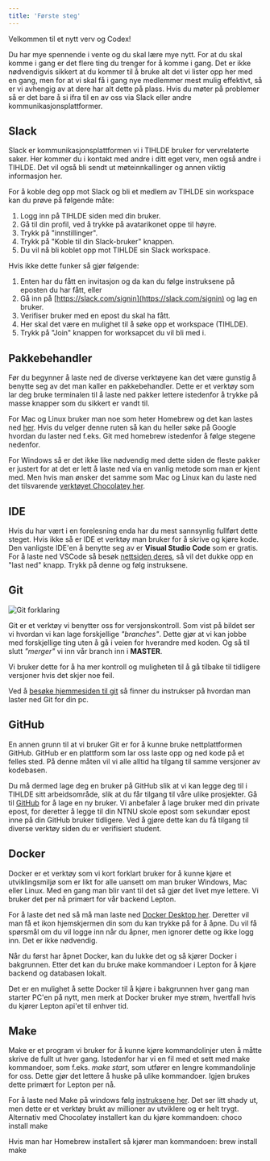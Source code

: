 ```yaml
---
title: 'Første steg'
---
```


Velkommen til et nytt verv og Codex!

Du har mye spennende i vente og du skal lære mye nytt. For at du skal komme i gang er det flere ting du trenger for å komme i gang. Det er ikke nødvendigvis sikkert at du kommer til å bruke alt det vi lister opp her med en gang, men for at vi skal få i gang nye medlemmer mest mulig effektivt, så er vi avhengig av at dere har alt dette på plass. Hvis du møter på problemer så er det bare å si ifra til en av oss via Slack eller andre kommunikasjonsplattformer.

## Slack
Slack er kommunikasjonsplattformen vi i TIHLDE bruker for vervrelaterte saker. Her kommer du i kontakt med andre i ditt eget verv, men også andre i TIHLDE. Det vil også bli sendt ut møteinnkallinger og annen viktig informasjon her.

For å koble deg opp mot Slack og bli et medlem av TIHLDE sin workspace kan du prøve på følgende måte:

1. Logg inn på TIHLDE siden med din bruker.
2. Gå til din profil, ved å trykke på avatarikonet oppe til høyre.
3. Trykk på "innstillinger".
4. Trykk på "Koble til din Slack-bruker" knappen.
5. Du vil nå bli koblet opp mot TIHLDE sin Slack workspace.

Hvis ikke dette funker så gjør følgende:

1. Enten har du fått en invitasjon og da kan du følge instruksene på eposten du har fått, eller
2. Gå inn på [https://slack.com/signin](https://slack.com/signin) og lag en bruker.
3. Verifiser bruker med en epost du skal ha fått.
4. Her skal det være en mulighet til å søke opp et workspace (TIHLDE).
5. Trykk på "Join" knappen for worksapcet du vil bli med i.

## Pakkebehandler
Før du begynner å laste ned de diverse verktøyene kan det være gunstig å benytte seg av det man kaller en pakkebehandler. Dette er et verktøy som lar deg bruke terminalen til å laste ned pakker lettere istedenfor å trykke på masse knapper som du sikkert er vandt til.

For Mac og Linux bruker man noe som heter Homebrew og det kan lastes ned [her](https://brew.sh/). Hvis du velger denne ruten så kan du heller søke på Google hvordan du laster ned f.eks. Git med homebrew istedenfor å følge stegene nedenfor.

For Windows så er det ikke like nødvendig med dette siden de fleste pakker er justert for at det er lett å laste ned via en vanlig metode som man er kjent med. Men hvis man ønsker det samme som Mac og Linux kan du laste ned det tilsvarende [verktøyet Chocolatey her](https://docs.chocolatey.org/en-us/choco/setup/).

## IDE
Hvis du har vært i en forelesning enda har du mest sannsynlig fullført dette steget. Hvis ikke så er IDE et verktøy man bruker for å skrive og kjøre kode. Den vanligste IDE'en å benytte seg av er **Visual Studio Code** som er gratis. For å laste ned VSCode så besøk [nettsiden deres](https://code.visualstudio.com/), så vil det dukke opp en "last ned" knapp. Trykk på denne og følg instruksene.

## Git
![Git forklaring](https://media.dev.to/cdn-cgi/image/width=1000,height=420,fit=cover,gravity=auto,format=auto/https%3A%2F%2Fdev-to-uploads.s3.amazonaws.com%2Fi%2Fmkumdyhyi1zbschhwgdy.png)

Git er et verktøy vi benytter oss for versjonskontroll. Som vist på bildet ser vi hvordan vi kan lage forskjellige *"branches"*. Dette gjør at vi kan jobbe med forskjellige ting uten å gå i veien for hverandre med koden. Og så til slutt *"merger"* vi inn vår branch inn i **MASTER**.

Vi bruker dette for å ha mer kontroll og muligheten til å gå tilbake til tidligere versjoner hvis det skjer noe feil.

Ved å [besøke hjemmesiden til git](https://git-scm.com/downloads) så finner du instrukser på hvordan man laster ned Git for din pc.

## GitHub
En annen grunn til at vi bruker Git er for å kunne bruke nettplattformen GitHub. GitHub er en plattform som lar oss laste opp og ned kode på et felles sted. På denne måten vil vi alle alltid ha tilgang til samme versjoner av kodebasen.

Du må dermed lage deg en bruker på GitHub slik at vi kan legge deg til i TIHLDE sitt arbeidsområde, slik at du får tilgang til våre ulike prosjekter. Gå til [GitHub](https://github.com/) for å lage en ny bruker. Vi anbefaler å lage bruker med din private epost, for deretter å legge til din NTNU skole epost som sekundær epost inne på din GitHub bruker tidligere. Ved å gjøre dette kan du få tilgang til diverse verktøy siden du er verifisiert student.

## Docker
Docker er et verktøy som vi kort forklart bruker for å kunne kjøre et utviklingsmiljø som er likt for alle uansett om man bruker Windows, Mac eller Linux. Med en gang man blir vant til det så gjør det livet mye lettere. Vi bruker det per nå primært for vår backend Lepton. 

For å laste det ned så må man laste ned [Docker Desktop her](https://www.docker.com/products/docker-desktop/). Deretter vil man få et ikon hjemskjermen din som du kan trykke på for å åpne. Du vil få spørsmål om du vil logge inn når du åpner, men ignorer dette og ikke logg inn. Det er ikke nødvendig.

Når du først har åpnet Docker, kan du lukke det og så kjører Docker i bakgrunnen. Etter det kan du bruke make kommandoer i Lepton for å kjøre backend og databasen lokalt.

Det er en mulighet å sette Docker til å kjøre i bakgrunnen hver gang man starter PC'en på nytt, men merk at Docker bruker mye strøm, hvertfall hvis du kjører Lepton api'et til enhver tid.

## Make
Make er et program vi bruker for å kunne kjøre kommandolinjer uten å måtte skrive de fullt ut hver gang. Istedenfor har vi en fil med et sett med make kommandoer, som f.eks. *make start*, som utfører en lengre kommandolinje for oss. Dette gjør det lettere å huske på ulike kommandoer. Igjen brukes dette primært for Lepton per nå.

For å laste ned Make på windows følg [instruksene her](https://gnuwin32.sourceforge.net/packages/make.htm). Det ser litt shady ut, men dette er et verktøy brukt av millioner av utviklere og er helt trygt. Alternativ med Chocolatey installert kan du kjøre kommandoen: choco install make

Hvis man har Homebrew installert så kjører man kommandoen: brew install make